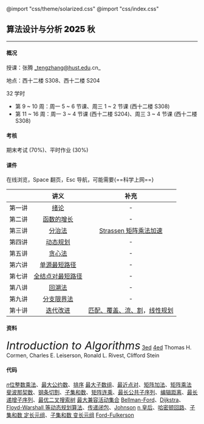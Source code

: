 @import "css/theme/solarized.css"
@import "css/index.css"

## 算法设计与分析 <span style="font-weight:900">2025</span> 秋

---

#### 概况

授课：张腾 _tengzhang@hust.edu.cn_

地点：西十二楼 S308、西十二楼 S204

32 学时

- 第 9 ~ 10 周：周一 5 ~ 6 节课、周三 1 ~ 2 节课 (西十二楼 S308)
- 第 11 ~ 16 周：周一 3 ~ 4 节课 (西十二楼 S204)、周三 3 ~ 4 节课 (西十二楼 S308)

<div class="top-2"></div>

#### 考核

期末考试 (70%)、平时作业 (30%)

#### 课件

在线浏览，Space 翻页，Esc 导航，可能需要{==科学上网==}

<div class="threelines outline head-highlight">

|        |                讲义                |                                                                             补充                                                                              |
| :----: | :--------------------------------: | :-----------------------------------------------------------------------------------------------------------------------------------------------------------: |
| 第一讲 |       [绪论](slides/01.html)       |                                                                               -                                                                               |
| 第二讲 |    [函数的增长](slides/02.html)    |                                                                               -                                                                               |
| 第三讲 |      [分治法](slides/03.html)      |                                                     [Strassen 矩阵乘法加速](notes/Strassen/Strassen.pdf)                                                      |
| 第四讲 |     [动态规划](slides/04.html)     |                                                                               -                                                                               |
| 第五讲 |      [贪心法](slides/05.html)      |                                                                               -                                                                               |
| 第六讲 |   [单源最短路径](slides/06.html)   |                                                                               -                                                                               |
| 第七讲 | [全结点对最短路径](slides/07.html) |                                                                               -                                                                               |
| 第八讲 |      [回溯法](slides/08.html)      |                                                                               -                                                                               |
| 第九讲 |    [分支限界法](slides/09.html)    |                                                                               -                                                                               |
| 第十讲 |     [迭代改进](slides/10.html)     | [匹配、覆盖、流、割](notes/MCFC/MCFC.pdf)，[线性规划](notes/Max-Flow/linear-programming.pdf) |

</div>

#### 资料

<span style="font-size:1.8rem;font-style:italic">Introduction to Algorithms</span> [3ed](<books/Introduction%20to%20Algorithms%20(3ed)%20-%20Thomas%20H.%20Cormen,%20Charles%20E.%20Leiserson,%20Ronald%20L.%20Rivest,%20Clifford%20Stein.pdf>) [4ed](<books/Introduction%20to%20Algorithms%20(4ed)%20-%20Thomas%20H.%20Cormen,%20Charles%20E.%20Leiserson,%20Ronald%20L.%20Rivest,%20Clifford%20Stein.pdf>)
Thomas H. Cormen, Charles E. Leiserson, Ronald L. Rivest, Clifford Stein

#### 代码

[$n$位整数乘法](codes/integer-multiplication.ipynb)、[最大公约数](codes/gcd.ipynb)、[排序](codes/sorting.ipynb)
[最大子数组](codes/max-subarray.ipynb)、[最近点对](codes/closest-pair.ipynb)、[矩阵加法](codes/matrix-addition.ipynb)、[矩阵乘法](codes/matrix-multiply.ipynb)
[斐波那契数](codes/fibo.ipynb)、[钢条切割](codes/cut-rod.ipynb)、[子集和数](codes/subset-sum-dp.ipynb)、[矩阵连乘](codes/matrix-chain.ipynb)、[最长公共子序列](codes/lcs.ipynb)、[编辑距离](codes/edit-distance.ipynb)、[最长递增子序列](codes/lis.ipynb)、[最优二叉搜索树](codes/optiaml-bst.ipynb)
[最大兼容活动集合](codes/activity-selector.ipynb)
[Bellman-Ford](codes/bellman-ford.ipynb)、[Dijkstra](codes/dijkstra.ipynb)、[Floyd-Warshall 等动态规划算法](codes/sp-all-dp.ipynb)、[传递闭包](codes/transitive-closure.ipynb)、[Johnson](codes/sp-all-johnson.ipynb)
[n 皇后](codes/nqueen.ipynb)、[哈密顿回路](codes/hamilton.ipynb)、[子集和数 定长元组](codes/subset-sum-fix-len.ipynb)、[子集和数 变长元组](codes/subset-sum-var-len.ipynb)
[Ford-Fulkerson](codes/ford-fulkerson.ipynb)
